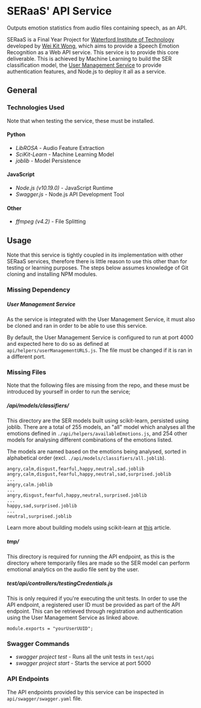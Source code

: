 # SERaaS' API Service

Outputs emotion statistics from audio files containing speech, as an API.

SERaaS is a Final Year Project for [Waterford Institute of Technology](https://www.wit.ie/) developed by [Wei Kit Wong](https://github.com/andyAndyA), which aims to provide a Speech Emotion Recognition as a Web API service. This service is to provide this core deliverable. This is achieved by Machine Learning to build the SER classification model, the [User Management Service](https://github.com/SERaaS/SERaaS-User-Management-Service) to provide authentication features, and Node.js to deploy it all as a service.

## General

### Technologies Used

Note that when testing the service, these must be installed.

#### Python

* *LibROSA* - Audio Feature Extraction
* *SciKit-Learn* - Machine Learning Model
* *joblib* - Model Persistence

#### JavaScript

* *Node.js (v10.19.0)* - JavaScript Runtime
* *Swagger.js* - Node.js API Development Tool

#### Other

* *ffmpeg (v4.2)* - File Splitting

## Usage

Note that this service is tightly coupled in its implementation with other SERaaS services, therefore there is little reason to use this other than for testing or learning purposes. The steps below assumes knowledge of Git cloning and installing NPM modules.

### Missing Dependency

##### *User Management Service*

As the service is integrated with the User Management Service, it must also be cloned and ran in order to be able to use this service.

By default, the User Management Service is configured to run at port 4000 and expected here to do so as defined at `api/helpers/userManagementURLS.js`. The file must be changed if it is ran in a different port.

### Missing Files

Note that the following files are missing from the repo, and these must be introduced by yourself in order to run the service;

##### */api/models/classifiers/*

This directory are the SER models built using scikit-learn, persisted using joblib. There are a total of 255 models, an "all" model which analyses all the emotions defined in `./api/helpers/availableEmotions.js`, and 254 other models for analysing different combinations of the emotions listed.

The models are named based on the emotions being analysed, sorted in alphabetical order (excl. `./api/models/classifiers/all.joblib`).
```
angry,calm,disgust,fearful,happy,neutral,sad.joblib
angry,calm,disgust,fearful,happy,neutral,sad,surprised.joblib
...
angry,calm.joblib
...
angry,disgust,fearful,happy,neutral,surprised.joblib
...
happy,sad,surprised.joblib
...
neutral,surprised.joblib
```

Learn more about building models using scikit-learn at [this](https://scikit-learn.org/stable/tutorial/basic/tutorial.html) article.

##### *tmp/*

This directory is required for running the API endpoint, as this is the directory where temporarily files are made so the SER model can perform emotional analytics on the audio file sent by the user.

##### *test/api/controllers/testingCredentials.js*

This is only required if you're executing the unit tests. In order to use the API endpoint, a registered user ID must be provided as part of the API endpoint. This can be retrieved through registration and authentication using the User Management Service as linked above.

```
module.exports = "yourUserUUID";
```

### Swagger Commands

* *swagger project test* - Runs all the unit tests in `test/api`
* *swagger project start* - Starts the service at port 5000

### API Endpoints

The API endpoints provided by this service can be inspected in `api/swagger/swagger.yaml` file.